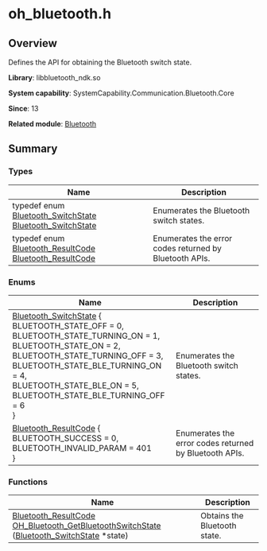# oh_bluetooth.h


## Overview

Defines the API for obtaining the Bluetooth switch state.

**Library**: libbluetooth_ndk.so

**System capability**: SystemCapability.Communication.Bluetooth.Core

**Since**: 13

**Related module**: [Bluetooth](_bluetooth.md)


## Summary


### Types

| Name| Description| 
| -------- | -------- |
| typedef enum [Bluetooth_SwitchState](_bluetooth.md#bluetooth_switchstate) [Bluetooth_SwitchState](_bluetooth.md#bluetooth_switchstate) | Enumerates the Bluetooth switch states.| 
| typedef enum [Bluetooth_ResultCode](_bluetooth.md#bluetooth_resultcode) [Bluetooth_ResultCode](_bluetooth.md#bluetooth_resultcode) | Enumerates the error codes returned by Bluetooth APIs.| 


### Enums

| Name| Description| 
| -------- | -------- |
| [Bluetooth_SwitchState](_bluetooth.md#bluetooth_switchstate) {<br>BLUETOOTH_STATE_OFF = 0,<br>BLUETOOTH_STATE_TURNING_ON = 1,<br>BLUETOOTH_STATE_ON = 2,<br>BLUETOOTH_STATE_TURNING_OFF = 3,<br>BLUETOOTH_STATE_BLE_TURNING_ON = 4,<br>BLUETOOTH_STATE_BLE_ON = 5,<br>BLUETOOTH_STATE_BLE_TURNING_OFF = 6<br>} | Enumerates the Bluetooth switch states.| 
| [Bluetooth_ResultCode](_bluetooth.md#bluetooth_resultcode) {<br>BLUETOOTH_SUCCESS = 0,<br>BLUETOOTH_INVALID_PARAM = 401<br>} | Enumerates the error codes returned by Bluetooth APIs.| 


### Functions

| Name| Description| 
| -------- | -------- |
| [Bluetooth_ResultCode](_bluetooth.md#bluetooth_resultcode) [OH_Bluetooth_GetBluetoothSwitchState](_bluetooth.md#oh_bluetooth_getbluetoothswitchstate) ([Bluetooth_SwitchState](_bluetooth.md#bluetooth_switchstate) \*state) | Obtains the Bluetooth state.| 
